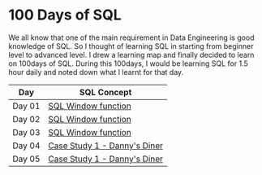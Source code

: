 # 100 Days of SQL
We all know that one of the main requirement in Data Engineering is good knowledge of SQL. So I thought of learning SQL in starting from beginner level to advanced level. I drew a learning map and finally decided to learn on 100days of SQL. During this 100days, I would be learning SQL for 1.5 hour daily and noted down what I learnt for that day.

| Day | SQL Concept |
|---------|---------------|
| Day 01 | [SQL Window function]()|
| Day 02 | [SQL Window function]()|
| Day 03 | [SQL Window function]()|
| Day 04 | [Case Study 1 - Danny's Diner]()|
| Day 05 | [Case Study 1 - Danny's Diner]()|

